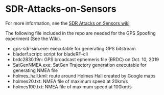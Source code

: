 # SDR-Attacks-on-Sensors

For more information, see the [SDR Attacks on Sensors wiki](https://github.com/jianqiucao/SDR-Attacks-on-Sensors/wiki)


The following file included in the repo are needed for the GPS Spoofing experiment (See the Wiki).

* gps-sdr-sim.exe: executable for generating GPS bitstream
* bladerf.script: script for bladeRF-cli
* brdc2830.19n: GPS broadcast ephemeris file (BRDC) on Oct. 10, 2019
* SatGenNMEA.exe: SatGen Trajectory generation executable for generating NMEA file
* holmes_hall.kml: route around Holmes Hall created by Google maps
* holmes20.txt: NMEA file of maximum speed at 20km/s
* holmes100.txt: NMEA file of maximum speed at 100km/s
